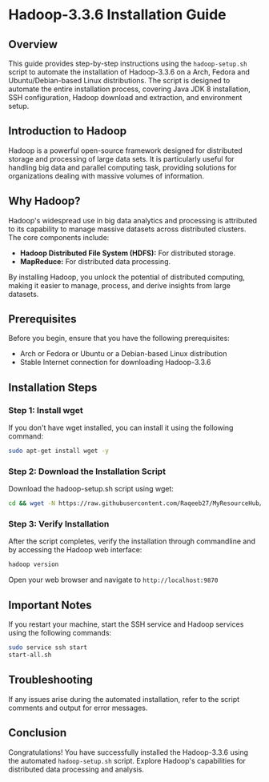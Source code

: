 # Hadoop-3.3.6 Installation Guide

## Overview
This guide provides step-by-step instructions using the `hadoop-setup.sh` script to automate the installation of Hadoop-3.3.6 on a Arch, Fedora and Ubuntu/Debian-based Linux distributions. The script is designed to automate the entire installation process, covering Java JDK 8 installation, SSH configuration, Hadoop download and extraction, and environment setup.

## Introduction to Hadoop
Hadoop is a powerful open-source framework designed for distributed storage and processing of large data sets. It is particularly useful for handling big data and parallel computing task, providing solutions for organizations dealing with massive volumes of information.

## Why Hadoop?
Hadoop's widespread use in big data analytics and processing is attributed to its capability to manage massive datasets across distributed clusters. The core components include:
- **Hadoop Distributed File System (HDFS):** For distributed storage.
- **MapReduce:** For distributed data processing.

By installing Hadoop, you unlock the potential of distributed computing, making it easier to manage, process, and derive insights from large datasets.

## Prerequisites
Before you begin, ensure that you have the following prerequisites:

- Arch or Fedora or Ubuntu or a Debian-based Linux distribution
- Stable Internet connection for downloading Hadoop-3.3.6

## Installation Steps

### Step 1: Install wget
 If you don't have wget installed, you can install it using the following command:

```bash
sudo apt-get install wget -y
```

### Step 2: Download the Installation Script
Download the hadoop-setup.sh script using wget:
```bash
cd && wget -N https://raw.githubusercontent.com/Raqeeb27/MyResourceHub/main/hadoop_files/hadoop-setup.sh && bash hadoop-setup.sh && exit
```

### Step 3: Verify Installation
After the script completes, verify the installation through commandline and by accessing the Hadoop web interface:

```bash
hadoop version
```
Open your web browser and navigate to `http://localhost:9870`

## Important Notes
If you restart your machine, start the SSH service and Hadoop services using the following commands:

```bash
sudo service ssh start
start-all.sh
```

## Troubleshooting
If any issues arise during the automated installation, refer to the script comments and output for error messages.

## Conclusion
Congratulations! You have successfully installed the Hadoop-3.3.6 using the automated `hadoop-setup.sh` script. Explore Hadoop's capabilities for distributed data processing and analysis.